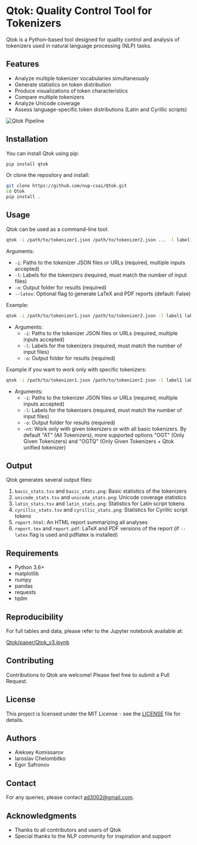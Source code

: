 # Qtok: Quality Control Tool for Tokenizers

Qtok is a Python-based tool designed for quality control and analysis of tokenizers used in natural language processing (NLP) tasks.

## Features

- Analyze multiple tokenizer vocabularies simultaneously
- Generate statistics on token distribution
- Produce visualizations of token characteristics
- Compare multiple tokenizers
- Analyze Unicode coverage
- Assess language-specific token distributions (Latin and Cyrillic scripts)

![Qtok Pipeline](https://raw.githubusercontent.com/nup-csai/Qtok/main/images/pipeline.svg)

## Installation

You can install Qtok using pip:

```bash
pip install qtok
```

Or clone the repository and install:

```bash
git clone https://github.com/nup-csai/Qtok.git
cd Qtok
pip install .
```

## Usage

Qtok can be used as a command-line tool:

```bash
qtok -i /path/to/tokenizer1.json /path/to/tokenizer2.json ... -l label1 label2 ... -o /path/to/output/folder [--latex]
```

Arguments:
- `-i`: Paths to the tokenizer JSON files or URLs (required, multiple inputs accepted)
- `-l`: Labels for the tokenizers (required, must match the number of input files)
- `-o`: Output folder for results (required)
- `--latex`: Optional flag to generate LaTeX and PDF reports (default: False)

Example:
```bash
qtok -i /path/to/tokenizer1.json /path/to/tokenizer2.json -l label1 label2 -o /path/to/output/folder --latex
```

- Arguments:
  - `-i`: Paths to the tokenizer JSON files or URLs (required, multiple inputs accepted)
  - `-l`: Labels for the tokenizers (required, must match the number of input files)
  - `-o`: Output folder for results (required)
  
Example if you want to work only with specific tokenizers:
```bash
qtok -i /path/to/tokenizer1.json /path/to/tokenizer2.json -l label1 label2 -o /path/to/output/folder -nt OGT --latex
```

- Arguments:
  - `-i`: Paths to the tokenizer JSON files or URLs (required, multiple inputs accepted)
  - `-l`: Labels for the tokenizers (required, must match the number of input files)
  - `-o`: Output folder for results (required)
  - `-nt`: Work only with given tokenizers or with all basic tokenizers. By default "AT" (All Tokenizers), more supported options "OGT" (Only Given Tokenizers) and "OGTQ" (Only Given Tokenizers + Qtok unified tokenizer)
## Output

Qtok generates several output files:

1. `basic_stats.tsv` and `basic_stats.png`: Basic statistics of the tokenizers
2. `unicode_stats.tsv` and `unicode_stats.png`: Unicode coverage statistics
3. `latin_stats.tsv` and `latin_stats.png`: Statistics for Latin script tokens
4. `cyrillic_stats.tsv` and `cyrillic_stats.png`: Statistics for Cyrillic script tokens
5. `report.html`: An HTML report summarizing all analyses
6. `report.tex` and `report.pdf`: LaTeX and PDF versions of the report (if `--latex` flag is used and pdflatex is installed)

## Requirements

- Python 3.6+
- matplotlib
- numpy
- pandas
- requests
- tqdm

## Reproducibility

For full tables and data, please refer to the Jupyter notebook available at:

[Qtok/paper/Qtok_v3.ipynb](https://github.com/nup-csai/Qtok/blob/main/paper/Qtok_v3.ipynb)

## Contributing

Contributions to Qtok are welcome! Please feel free to submit a Pull Request.

## License

This project is licensed under the MIT License - see the [LICENSE](LICENSE) file for details.

## Authors

- Aleksey Komissarov
- Iaroslav Chelombitko
- Egor Safronov

## Contact

For any queries, please contact ad3002@gmail.com.

## Acknowledgments

- Thanks to all contributors and users of Qtok
- Special thanks to the NLP community for inspiration and support
